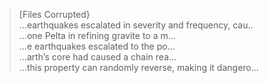 >[Files Corrupted}\
...earthquakes escalated in severity and frequency, cau..\
...one Pelta in refining gravite to a m...\
...e earthquakes escalated to the po...\
...arth’s core had caused a chain rea...\
...this property can randomly reverse, making it dangero...